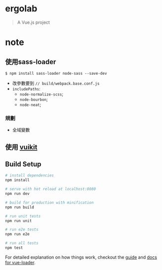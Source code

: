 # ergolab

> A Vue.js project





# note


## 使用sass-loader

```
$ npm install sass-loader node-sass --save-dev
```

* 改參數要到 `// build/webpack.base.conf.js`
* `includePaths`:
  * `node-normalize-scss`;
  * `node-bourbon`;
  * `node-neat`;

### 規劃

* 全域變數


## 使用 [vuikit](https://github.com/vuikit/vuikit)




## Build Setup

``` bash
# install dependencies
npm install

# serve with hot reload at localhost:8080
npm run dev

# build for production with minification
npm run build

# run unit tests
npm run unit

# run e2e tests
npm run e2e

# run all tests
npm test
```

For detailed explanation on how things work, checkout the [guide](http://vuejs-templates.github.io/webpack/) and [docs for vue-loader](http://vuejs.github.io/vue-loader).
